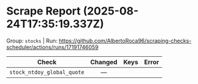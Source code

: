 # Scrape Report (2025-08-24T17:35:19.337Z)

Group: `stocks`  |  Run: https://github.com/AlbertoRoca96/scraping-checks-scheduler/actions/runs/17191746059

| Check | Changed | Keys | Error |
|---|:---:|:--|:--|
| `stock_ntdoy_global_quote` | — |  |  |
